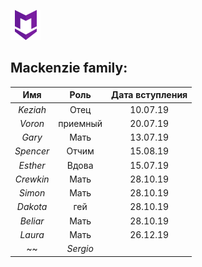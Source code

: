 ![я сосал меня ебали](https://github.com/adam-p/markdown-here/raw/master/src/common/images/icon48.png "ыы")

## Mackenzie family:

| Имя           | Роль          | Дата вступления |
| :-----------: |:-------------:| :--------------:|
| *Keziah*      | Отец          | 10.07.19        |
| *Voron*       | приемный      | 20.07.19        |
| *Gary*        | Мать          | 13.07.19        |
| *Spencer*     | Отчим         | 15.08.19        |
| *Esther*      | Вдова         | 15.07.19        |
| *Crewkin*     | Мать          | 28.10.19        |
| *Simon*       | Мать          | 28.10.19        |
| *Dakota*      | гей           | 28.10.19        |
| *Beliar*      | Мать          | 28.10.19        |
| *Laura*       | Мать          | 26.12.19        |
~~| *Sergio*    |               | 10.07.19      |~~
